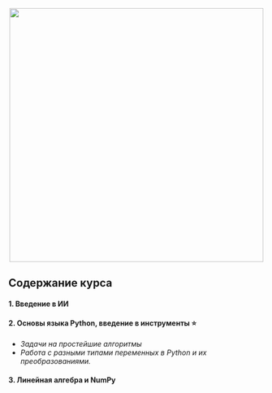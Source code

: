 <p align = "center"> <img src="https://s8.hostingkartinok.com/uploads/images/2018/08/308b49fcfbc619d629fe4604bceb67ac.jpg" width=500> </p>


## **Содержание курса**

#### 1. Введение в ИИ

#### 2. Основы языка Python, введение в инструменты :star:

* *Задачи на простейшие алгоритмы*
* *Работа с разными типами переменных в Python и их преобразованиями.*
      
#### 3. Линейная алгебра и NumPy 
